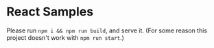 # React Samples

Please run `npm i && npm run build`, and serve it.
(For some reason this project doesn't work with `npm run start`.)